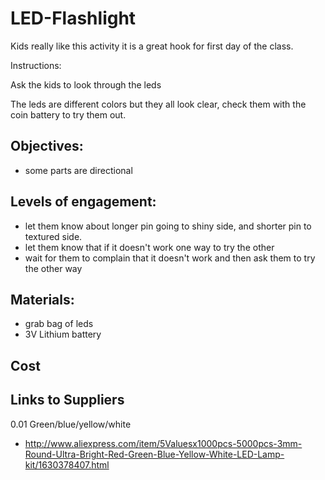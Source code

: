 LED-Flashlight
==============

Kids really like this activity it is a great hook for first day of the class.


Instructions:

Ask the kids to look through the leds

The leds are different colors but they all look clear, check them with the coin battery to try them out.




## Objectives: 
* some parts are directional

## Levels of engagement:
* let them know about longer pin going to shiny side, and shorter pin to textured side.
* let them know that if it doesn't work one way to try the other
* wait for them to complain that it doesn't work and then ask them to try the other way


## Materials:
* grab bag of leds
* 3V Lithium battery


## Cost 


## Links to Suppliers
0.01 Green/blue/yellow/white
* http://www.aliexpress.com/item/5Valuesx1000pcs-5000pcs-3mm-Round-Ultra-Bright-Red-Green-Blue-Yellow-White-LED-Lamp-kit/1630378407.html
